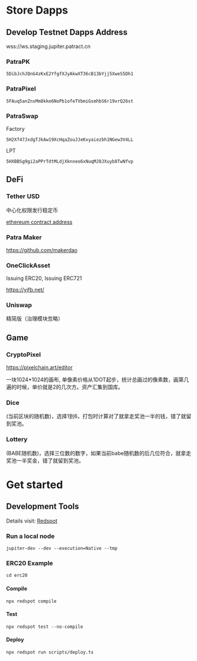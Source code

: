 # Store Dapps

## Develop Testnet Dapps Address
wss://ws.staging.jupiter.patract.cn

### PatraPK
```
5DibJchJQnG4zKxE2YfgfXJyAkwXT36cB13bYjj5XweS5Dh1
```
### PatraPixel
```
5FAuq5anZnsMm8kke6NoPb1ofeTVbmiGsmhbS6r19xrQ26st
```
### PatraSwap
Factory
```
5H2Xf47JxdgTJkAw19XcHqaZouJJeKxyaiezbh1NGew3V4LL
```
LPT
```
5HXBBSg9gi2aPPrTdtMLdjXknneo6xNuqMJ8JXuyb8TwNfvp
```

## DeFi

### Tether USD
中心化权限发行稳定币

[ethereum contract address](https://etherscan.io/address/0xdac17f958d2ee523a2206206994597c13d831ec7)

### Patra Maker

https://github.com/makerdao

### OneClickAsset
Issuing ERC20, Issuing ERC721

https://yjfb.net/

### Uniswap
精简版（治理模块忽略）

## Game

### CryptoPixel
https://pixelchain.art/editor

一块1024*1024的画布, 单像素价格从1DOT起步，统计总画过的像素数，画第几遍的时候，单价就是2的几次方。资产汇集到国库。

### Dice
(当前区块的随机数)，选择1到6，打包时计算对了就拿走奖池一半的钱，错了就留到奖池。

### Lottery
(BABE随机数)，选择三位数的数字，如果当前babe随机数的后几位符合，就拿走奖池一半奖金，错了就留到奖池。

# Get started

## Development Tools
Details visit: [Redspot](https://redspot.patract.io/zh-CN/tutorial/#get-started)

### Run a local node
```
jupiter-dev --dev --execution=Native --tmp
```

### ERC20 Example
```
cd erc20
```

#### Compile
```
npx redspot compile
```

#### Test
```
npx redspot test --no-compile
```

#### Deploy
```
npx redspot run scripts/deploy.ts
```
